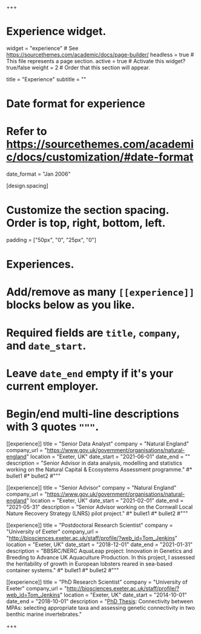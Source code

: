 +++
# Experience widget.
widget = "experience"  # See https://sourcethemes.com/academic/docs/page-builder/
headless = true  # This file represents a page section.
active = true  # Activate this widget? true/false
weight = 2  # Order that this section will appear.

title = "Experience"
subtitle = ""

# Date format for experience
#   Refer to https://sourcethemes.com/academic/docs/customization/#date-format
date_format = "Jan 2006"

[design.spacing]
  # Customize the section spacing. Order is top, right, bottom, left.
  padding = ["50px", "0", "25px", "0"]
  
# Experiences.
#   Add/remove as many `[[experience]]` blocks below as you like.
#   Required fields are `title`, `company`, and `date_start`.
#   Leave `date_end` empty if it's your current employer.
#   Begin/end multi-line descriptions with 3 quotes `"""`.

[[experience]]
  title = "Senior Data Analyst"
  company = "Natural England"
  company_url = "https://www.gov.uk/government/organisations/natural-england"
  location = "Exeter, UK"
  date_start = "2021-06-01"
  date_end = ""
  description = "Senior Advisor in data analysis, modelling and statistics working on the Natural Capital & Ecosystems Assessment programme."
  #* bullet1
  #* bullet2
  #"""
  
[[experience]]
  title = "Senior Advisor"
  company = "Natural England"
  company_url = "https://www.gov.uk/government/organisations/natural-england"
  location = "Exeter, UK"
  date_start = "2021-02-01"
  date_end = "2021-05-31"
  description = "Senior Advisor working on the Cornwall Local Nature Recovery Strategy (LNRS) pilot project."
  #* bullet1
  #* bullet2
  #"""
  
[[experience]]
  title = "Postdoctoral Research Scientist"
  company = "University of Exeter"
  company_url = "http://biosciences.exeter.ac.uk/staff/profile/?web_id=Tom_Jenkins"
  location = "Exeter, UK"
  date_start = "2018-12-01"
  date_end = "2021-01-31"
  description = "BBSRC/NERC AquaLeap project: Innovation in Genetics and Breeding to Advance UK Aquaculture Production. In this project, I assessed the heritability of growth in European lobsters reared in sea-based container systems."
  #* bullet1
  #* bullet2
  #"""

[[experience]]
  title = "PhD Research Scientist"
  company = "University of Exeter"
  company_url = "http://biosciences.exeter.ac.uk/staff/profile/?web_id=Tom_Jenkins"
  location = "Exeter, UK"
  date_start = "2014-10-01"
  date_end = "2018-10-01"
  description = "[PhD Thesis](http://hdl.handle.net/10871/35541): Connectivity between MPAs: selecting appropriate taxa and assessing genetic connectivity in two benthic marine invertebrates."


+++